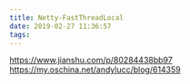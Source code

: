 ```yaml
---
title: Netty-FastThreadLocal
date: 2019-02-27 11:36:57
tags:
---
```



https://www.jianshu.com/p/80284438bb97
https://my.oschina.net/andylucc/blog/614359